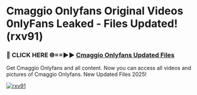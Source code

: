 # Cmaggio Onlyfans Original Videos 0nlyFans Leaked - Files Updated! (rxv91)

<h3>🔴 CLICK HERE 🌐==►► <a href="https://tinyurl.com/ehrbuxhb" rel="nofollow">Cmaggio Onlyfans Updated Files</a></h3>

Get Cmaggio Onlyfans and all content. Now you can access all videos and pictures of Cmaggio Onlyfans. New Updated Files 2025!

[![rxv91](https://i.imgur.com/lVYEuWS.gif)](https://tinyurl.com/ehrbuxhb)

